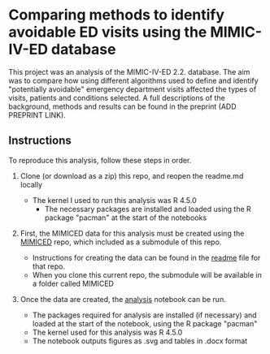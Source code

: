 # Comparing methods to identify avoidable ED visits using the MIMIC-IV-ED database

This project was an analysis of the MIMIC-IV-ED 2.2. database. The aim was to compare how using different algorithms used to define and identify "potentially avoidable" emergency department visits affected the types of visits, patients and conditions selected. A full descriptions of the background, methods and results can be found in the preprint (ADD PREPRINT LINK). 

## Instructions
To reproduce this analysis, follow these steps in order. 
1. Clone (or download as a zip) this repo, and reopen the readme.md locally
    - The kernel I used to run this analysis was R 4.5.0
        - The necessary packages are installed and loaded using the R package "pacman" at the start of the notebooks

2. First, the MIMICED data for this analysis must be created using the [MIMICED](https://github.com/James-G-Wrightson/MIMICED.git) repo, which included  as a submodule of this repo. 
    - Instructions for creating the data can be found in the [readme](https://github.com/James-G-Wrightson/MIMICED/blob/main/README.md) file for that repo.
    - When you clone this current repo, the submodule will be available in a folder called MIMICED

3. Once the data are created, the [analysis](ANALYSIS/3_descriptive.ipynb) notebook can be run.
    - The packages required for analysis are installed (if necessary) and loaded at the start of the notebook, using the R package "pacman"
    - The kernel used for this analysis was R 4.5.0
    - The notebook outputs figures as .svg and tables in .docx format
